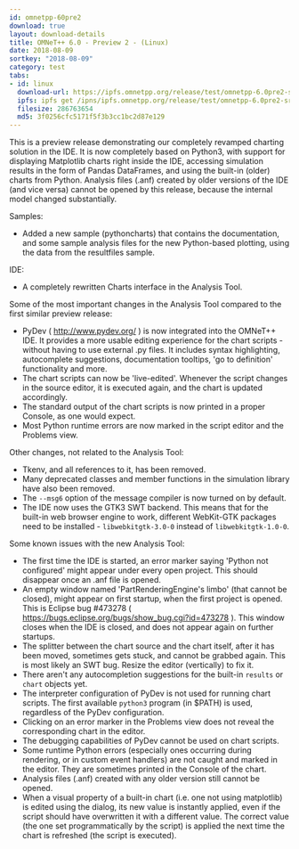 ```yaml
---
id: omnetpp-60pre2
download: true
layout: download-details
title: OMNeT++ 6.0 - Preview 2 - (Linux)
date: 2018-08-09
sortkey: "2018-08-09"
category: test
tabs:
- id: linux
  download-url: https://ipfs.omnetpp.org/release/test/omnetpp-6.0pre2-src-linux.tgz
  ipfs: ipfs get /ipns/ipfs.omnetpp.org/release/test/omnetpp-6.0pre2-src-linux.tgz
  filesize: 286763654
  md5: 3f0256cfc5171f5f3b3cc1bc2d87e129
---
```


This is a preview release demonstrating our completely revamped charting solution in the IDE. It is now completely based on Python3, with support for displaying Matplotlib charts right inside the IDE, accessing simulation results in the form of Pandas DataFrames, and using the built-in (older) charts from Python. Analysis files (.anf) created by older versions of the IDE (and vice versa) cannot be opened by this release, because the internal model changed substantially.

Samples:

- Added a new sample (pythoncharts) that contains the documentation, and some sample analysis files for the new Python-based plotting, using the data from the resultfiles sample.

IDE:

- A completely rewritten Charts interface in the Analysis Tool.

Some of the most important changes in the Analysis Tool compared to the first similar preview release:

- PyDev ( http://www.pydev.org/ ) is now integrated into the OMNeT++ IDE. It provides a more usable editing experience for the chart scripts - without having to use external .py files. It includes syntax highlighting, autocomplete suggestions, documentation tooltips, 'go to definition' functionality and more.
- The chart scripts can now be 'live-edited'. Whenever the script changes in the source editor, it is executed again, and the chart is updated accordingly.
- The standard output of the chart scripts is now printed in a proper Console, as one would expect.
- Most Python runtime errors are now marked in the script editor and the Problems view.

Other changes, not related to the Analysis Tool:

- Tkenv, and all references to it, has been removed.
- Many deprecated classes and member functions in the simulation library have also been removed.
- The `--msg6` option of the message compiler is now turned on by default.
- The IDE now uses the GTK3 SWT backend. This means that for the built-in web browser engine to work, different WebKit-GTK packages need to be installed - `libwebkitgtk-3.0-0` instead of `libwebkitgtk-1.0-0`.

Some known issues with the new Analysis Tool:

- The first time the IDE is started, an error marker saying 'Python not configured' might appear under every open project. This should disappear once an .anf file is opened.
- An empty window named 'PartRenderingEngine's limbo' (that cannot be closed), might appear on first startup, when the first project is opened. This is Eclipse bug #473278 ( https://bugs.eclipse.org/bugs/show_bug.cgi?id=473278 ). This window closes when the IDE is closed, and does not appear again on further startups.
- The splitter between the chart source and the chart itself, after it has been moved, sometimes gets stuck, and cannot be grabbed again. This is most likely an SWT bug. Resize the editor (vertically) to fix it.
- There aren't any autocompletion suggestions for the built-in `results` or `chart` objects yet.
- The interpreter configuration of PyDev is not used for running chart scripts. The first available `python3` program (in $PATH) is used, regardless of the PyDev configuration.
- Clicking on an error marker in the Problems view does not reveal the corresponding chart in the editor.
- The debugging capabilities of PyDev cannot be used on chart scripts.
- Some runtime Python errors (especially ones occurring during rendering, or in custom event handlers) are not caught and marked in the editor. They are sometimes printed in the Console of the chart.
- Analysis files (.anf) created with any older version still cannot be opened.
- When a visual property of a built-in chart (i.e. one not using matplotlib) is edited using the dialog, its new value is instantly applied, even if the script should have overwritten it with a different value. The correct value (the one set programmatically by the script) is applied the next time the chart is refreshed (the script is executed).
